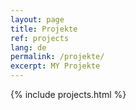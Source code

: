 ```yaml
---
layout: page
title: Projekte
ref: projects
lang: de
permalink: /projekte/
excerpt: MY Projekte
---
```


{% include projects.html %}